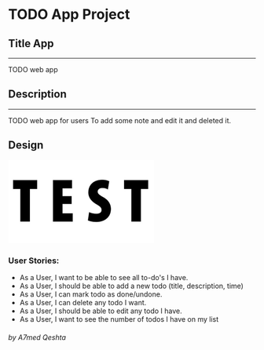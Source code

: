 # TODO App Project

## Title App

---

TODO web app

## Description

---

TODO web app for users To add some note and edit it and deleted it.

## Design


![alt text](https://github.com/GSG-G11/to-do-app-project-1/blob/AhmedQeshta/GitHubImage/test.jpg)

### User Stories:

-   As a User, I want to be able to see all to-do's I have.
-   As a User, I should be able to add a new todo (title, description, time)
-   As a User, I can mark todo as done/undone.
-   As a User, I can delete any todo I want.
-   As a User, I should be able to edit any todo I have.
-   As a User, I want to see the number of todos I have on my list

###### by A7med Qeshta
